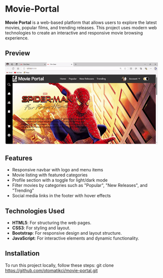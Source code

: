 # Movie-Portal
**Movie Portal** is a web-based platform that allows users to explore the latest movies, popular films, and trending releases. This project uses modern web technologies to create an interactive and responsive movie browsing experience.
## Preview

![Movie Portal Preview](Movie_portal_.gif)
## Features

- Responsive navbar with logo and menu items
- Movie listing with featured categories
- Profile section with a toggle for light/dark mode
- Filter movies by categories such as "Popular", "New Releases", and "Trending"
- Social media links in the footer with hover effects

## Technologies Used

- **HTML5**: For structuring the web pages.
- **CSS3**: For styling and layout.
- **Bootstrap**: For responsive design and layout structure.
- **JavaScript**: For interactive elements and dynamic functionality.

## Installation

To run this project locally, follow these steps:
git clone https://github.com/otomatikci/movie-portal.git
